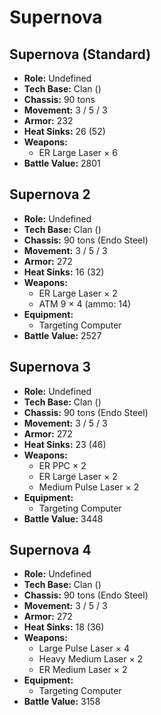 # Supernova
## Supernova (Standard)
- **Role:** Undefined
- **Tech Base:** Clan ()
- **Chassis:** 90 tons
- **Movement:** 3 / 5 / 3
- **Armor:** 232
- **Heat Sinks:** 26 (52)
- **Weapons:**
  - ER Large Laser × 6
- **Battle Value:** 2801

## Supernova 2
- **Role:** Undefined
- **Tech Base:** Clan ()
- **Chassis:** 90 tons (Endo Steel)
- **Movement:** 3 / 5 / 3
- **Armor:** 272
- **Heat Sinks:** 16 (32)
- **Weapons:**
  - ER Large Laser × 2
  - ATM 9 × 4 (ammo: 14)
- **Equipment:**
  - Targeting Computer
- **Battle Value:** 2527

## Supernova 3
- **Role:** Undefined
- **Tech Base:** Clan ()
- **Chassis:** 90 tons (Endo Steel)
- **Movement:** 3 / 5 / 3
- **Armor:** 272
- **Heat Sinks:** 23 (46)
- **Weapons:**
  - ER PPC × 2
  - ER Large Laser × 2
  - Medium Pulse Laser × 2
- **Equipment:**
  - Targeting Computer
- **Battle Value:** 3448

## Supernova 4
- **Role:** Undefined
- **Tech Base:** Clan ()
- **Chassis:** 90 tons (Endo Steel)
- **Movement:** 3 / 5 / 3
- **Armor:** 272
- **Heat Sinks:** 18 (36)
- **Weapons:**
  - Large Pulse Laser × 4
  - Heavy Medium Laser × 2
  - ER Medium Laser × 2
- **Equipment:**
  - Targeting Computer
- **Battle Value:** 3158

